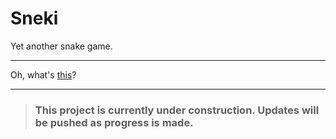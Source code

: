 # Sneki

Yet another snake game.
___
Oh, what's [this](https://www.youtube.com/watch?v=Ti4sqG85FU4)?
___
> ### **This project is currently under construction. Updates will be pushed as progress is made.**

